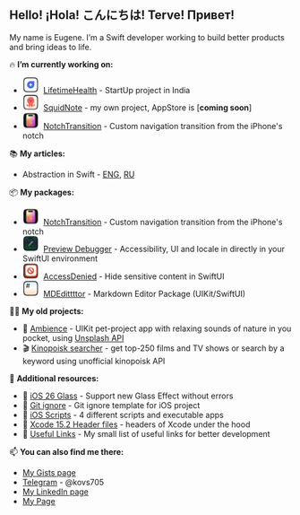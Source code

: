 ## Hello! ¡Hola! こんにちは! Terve! Привет!

My name is Eugene. I’m a Swift developer working to build better products and bring ideas to life.

🔥 **I’m currently working on:**
 - <img src="Resources/LifetimeHealth.png" alt="Lifetime Health" width="28" style="vertical-align:center; margin-right:5px;"> [LifetimeHealth](https://lifetimehealth.in) - StartUp project in India
 - <img src="Resources/SquidNote.png" alt="SquidNote Application" width="28" style="vertical-align:center; margin-right:5px;"> [SquidNote](https://github.com/kovs705/SquidNote) - my own project, AppStore is [**coming soon**]
 - <img src="Resources/NotchTransition.png" alt="NotchTransition Library" width="28" style="vertical-align:center; margin-right:5px;"> [NotchTransition](https://github.com/kovs705/NotchTransition) - Custom navigation transition from the iPhone's notch

📚 **My articles:**
 - Abstraction in Swift - [ENG](https://dev.to/kovs705/abstraction-in-swift-a-comparative-look-at-kotlin-and-swift-4ole), [RU](https://habr.com/ru/articles/782834/)

📦 **My packages:**
 - <img src="Resources/NotchTransition.png" alt="NotchTransition Library" width="28" style="vertical-align:center; margin-right:5px;"> [NotchTransition](https://github.com/kovs705/NotchTransition) - Custom navigation transition from the iPhone's notch
 - <img src="Resources/Preview Debugger.png" alt="Preview Debugger Library" width="28" style="vertical-align:center; margin-right:5px;"> [Preview Debugger](https://github.com/kovs705/PreviewDebugger) - Accessibility, UI and locale in directly in your SwiftUI environment
 - <img src="Resources/AccessDenied.png" alt="Access Denied Library" width="28" style="vertical-align:center; margin-right:5px;"> [AccessDenied](https://github.com/kovs705/AccessDenied) - Hide sensitive content in SwiftUI
 - <img src="Resources/MDEdittttor.png" alt="MDEdittttor Library" width="28" style="vertical-align:center; margin-right:5px;"> [MDEdittttor](https://github.com/kovs705/MDEdittttor) - Markdown Editor Package (UIKit/SwiftUI)

🙋‍♂️ **My old projects:**
 - 🌿 [Ambience](https://github.com/kovs705/Ambience) - UIKit pet-project app with relaxing sounds of nature in you pocket, using [Unsplash API](https://unsplash.com/developers)
 - 🎬 [Kinopoisk searcher](https://github.com/kovs705/Reshenie-Test) - get top-250 films and TV shows or search by a keyword using unofficial kinopoisk API

🧐 **Additional resources:**
 - 🌌 [iOS 26 Glass](https://gist.github.com/kovs705/06c770c288e726cb5f862917f899de71) - Support new Glass Effect without errors
 - 📁 [Git ignore](https://github.com/kovs705/KMP-git-ignore) - Git ignore template for iOS project
 - 💼 [iOS Scripts](https://github.com/kovs705/iOSScripts) - 4 different scripts and executable apps
 - 🔨 [Xcode 15.2 Header files](https://github.com/kovs705/Xcode15-RuntimeHeaders) - headers of Xcode under the hood
 - 🧪 [Useful Links](https://gist.github.com/kovs705/c047c7fb17e0bb788997e7a87b33bb52) - My small list of useful links for better development

📫 **You can also find me there:**
 - [My Gists page](https://gist.github.com/kovs705)
 - [Telegram](https://t.me/kovs705) - @kovs705
 - [My LinkedIn page](https://www.linkedin.com/in/kovs705/)
 - [My Page](https://kovs705.github.io/PVresume/)
